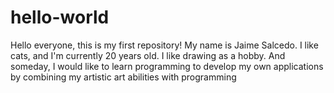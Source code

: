 # hello-world
Hello everyone, this is my first repository! 
My name is Jaime Salcedo. I like cats, and I'm currently 20 years old. I like drawing as a hobby. And someday, I would like to learn programming to develop my own applications by combining my artistic art abilities with programming
